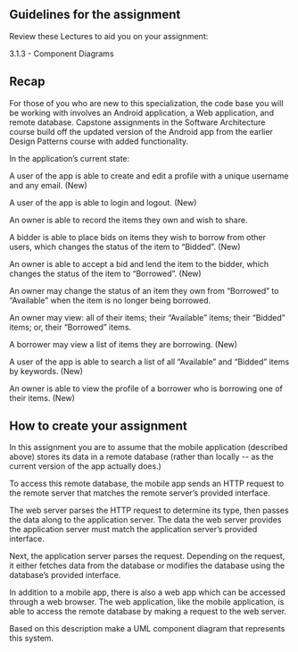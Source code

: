 ## Guidelines for the assignment

Review these Lectures to aid you on your assignment:

3.1.3 - Component Diagrams

## Recap

For those of you who are new to this specialization, 
the code base you will be working with involves an Android application, 
a Web application, and remote database. Capstone assignments in the Software 
Architecture course build off the updated version of the Android app from the 
earlier Design Patterns course with added functionality.

In the application’s current state:

A user of the app is able to create and edit a profile with a 
unique username and any email. (New)

A user of the app is able to login and logout. (New)

An owner is able to record the items they own and wish to share.

A bidder is able to place bids on items they wish to borrow from other users, 
which changes the status of the item to “Bidded”. (New)

An owner is able to accept a bid and lend the item to the bidder, which changes 
the status of the item to “Borrowed”. (New)

An owner may change the status of an item they own from “Borrowed” to “Available” 
when the item is no longer being borrowed.

An owner may view: all of their items; their “Available” items; 
their “Bidded” items; or, their “Borrowed” items.

A borrower may view a list of items they are borrowing. (New)

A user of the app is able to search a list of all “Available” 
and “Bidded” items by keywords. (New)

An owner is able to view the profile of a borrower 
who is borrowing one of their items. (New)

## How to create your assignment

In this assignment you are to assume that the mobile application 
(described above) stores its data in a remote database 
(rather than locally -- as the current version of the app actually does.)

To access this remote database, the mobile app sends an HTTP request to the 
remote server that matches the remote server’s provided interface.

The web server parses the HTTP request to determine its type, then passes 
the data along to the application server. The data the web server provides 
the application server must match the application server’s provided interface.

Next, the application server parses the request. Depending on the request, 
it either fetches data from the database or modifies the database using 
the database’s provided interface.

In addition to a mobile app, there is also a web app which can be accessed 
through a web browser. The web application, like the mobile application, 
is able to access the remote database by making a request to the web server.

Based on this description make a UML component diagram that represents this system.